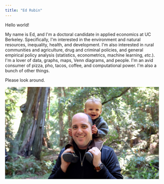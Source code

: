 ```yaml
---
title: "Ed Rubin"
---
```


Hello world!

My name is Ed, and I'm a doctoral candidate in applied economics at UC Berkeley. Specifically, I'm interested in the environment and natural resources, inequality, health, and development. I'm also interested in rural communities and agriculture, drug and criminal policies, and general empirical policy analysis (statistics, econometrics, machine learning, _etc._). I'm a lover of data, graphs, maps, Venn diagrams, and people. I'm an avid consumer of pizza, pho, tacos, coffee, and computational power. I'm also a bunch of other things.

Please look around.

![](theoEdRedwoods.jpg)
